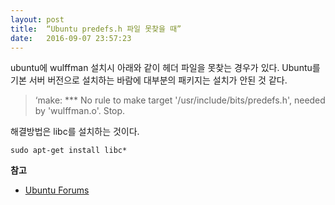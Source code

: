 ```yaml
---
layout: post
title:  “Ubuntu predefs.h 파일 못찾을 때”
date:   2016-09-07 23:57:23
---
```


ubuntu에 wulffman 설치시 아래와 같이 헤더 파일을 못찾는 경우가 있다. Ubuntu를 기본 서버 버전으로 설치하는 바람에 대부분의 패키지는 설치가 안된 것 같다.

> ‘make: *** No rule to make target '/usr/include/bits/predefs.h', needed by 'wulffman.o'.  Stop.

해결방법은 libc를 설치하는 것이다.

`sudo apt-get install libc*`

**참고**

- [Ubuntu Forums][1]

[1]:	https://ubuntuforums.org/showthread.php?t=1877944